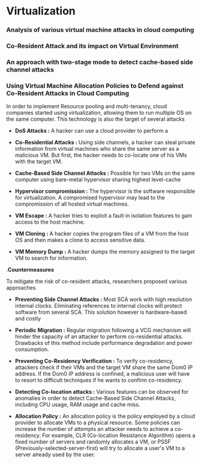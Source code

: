 # Virtualization

### Analysis of various virtual machine attacks in cloud computing

### Co-Resident Attack and its impact on Virtual Environment

### An approach with two-stage mode to detect cache-based side channel attacks

### Using Virtual Machine Allocation Policies to Defend against Co-Resident Attacks in Cloud Computing

In order to implement Resource pooling and multi-tenancy, cloud
companies started using virtualization, allowing them to run multiple OS
on the same computer. This technology is also the target of several
attacks

-   **DoS Attacks :** A hacker can use a cloud provider to perform a

-   **Co-Residential Attacks :** Using side channels, a hacker can steal
    private information from virtual machines who share the same server
    as a malicious VM. But first, the hacker needs to co-locate one of
    his VMs with the target VM.

-   **Cache-Based Side Channel Attacks :** Possible for two VMs on the
    same computer using bare-metal hypervisor sharing highest
    level-cache

-   **Hypervisor compromission :** The hypervisor is the software
    responsible for virtualization. A compromised hypervisor may lead to
    the compromission of all hosted virtual machines.

-   **VM Escape :** A hacker tries to exploit a fault in isolation
    features to gain access to the host machine.

-   **VM Cloning :** A hacker copies the program files of a VM from the
    host OS and then makes a clone to access sensitive data.

-   **VM Memory Dump :** A hacker dumps the memory assigned to the
    target VM to search for information.

.**Countermeasures**

To mitigate the risk of co-resident attacks, researchers proposed
various approaches

-   **Preventing Side Channel Attacks :** Most SCA work with high
    resolution internal clocks. Eliminating references to internal
    clocks will protect software from several SCA. This solution however
    is hardware-based and costly

-   **Periodic Migration :** Regular migration following a VCG mechanism
    will hinder the capacity of an attacker to perform co-residential
    attacks. Drawbacks of this method include performance degradation
    and power consumption.

-   **Preventing Co-Residency Verification :** To verify co-residency,
    attackers check if their VMs and the target VM share the same Dom0
    IP address. If the Dom0 IP address is confined, a malicious user
    will have to resort to difficult techniques if he wants to confirm
    co-residency.

-   **Detecting Co-location attacks :** Various features can be observed
    for anomalies in order to detect Cache-Based Side Channel Attacks,
    including CPU usage, RAM usage and cache miss.

-   **Allocation Policy :** An allocation policy is the policy employed
    by a cloud provider to allocate VMs to a physical resource. Some
    policies can increase the number of attempts an attacker needs to
    achieve a co-residency. For example, CLR (Co-location Resistance
    Algorithm) opens a fixed number of servers and randomly allocates a
    VM, or PSSF (Previously-selected-server-first) will try to allocate
    a user's VM to a server already used by the user.
